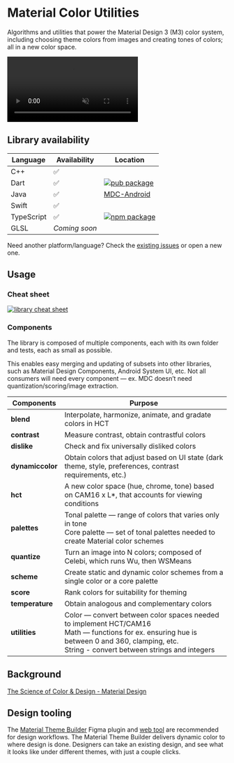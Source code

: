 # Material Color Utilities

Algorithms and utilities that power the Material Design 3 (M3) color system,
including choosing theme colors from images and creating tones of colors; all in
a new color space.

<video autoplay muted loop src="https://user-images.githubusercontent.com/6655696/146014425-8e8e04bc-e646-4cc2-a3e7-97497a3e1b09.mp4" data-canonical-src="https://user-images.githubusercontent.com/6655696/146014425-8e8e04bc-e646-4cc2-a3e7-97497a3e1b09.mp4" class="d-block rounded-bottom-2 width-fit" style="max-width:640px;"></video>

## Library availability


Language    | Availability  | Location
----------- | ------------- | --------
C++         | ✅             |
Dart        | ✅             | [![pub package](https://img.shields.io/pub/v/material_color_utilities.svg)](https://pub.dev/packages/material_color_utilities)
Java        | ✅             | [MDC-Android](https://github.com/material-components/material-components-android/blob/master/docs/theming/Color.md)
Swift       | ✅             |
TypeScript  | ✅             | [![npm package](https://badgen.net/npm/v/@material/material-color-utilities)](https://npmjs.com/package/@material/material-color-utilities)
GLSL        | *Coming soon* |

Need another platform/language? Check the
[existing issues](https://github.com/material-foundation/material-color-utilities/labels/library%3A%20new)
or open a new one.

## Usage

### Cheat sheet

<a href="https://github.com/material-foundation/material-color-utilities/raw/main/cheat_sheet.png">
    <img alt="library cheat sheet" src="https://github.com/material-foundation/material-color-utilities/raw/main/cheat_sheet.png" style="max-width:640px;" />
</a>

### Components

The library is composed of multiple components, each with its own folder and
tests, each as small as possible.

This enables easy merging and updating of subsets into other libraries, such as
Material Design Components, Android System UI, etc. Not all consumers will need
every component — ex. MDC doesn’t need quantization/scoring/image extraction.


| Components       | Purpose                                                   |
| ---------------- | --------------------------------------------------------- |
| **blend**        | Interpolate, harmonize, animate, and gradate colors in HCT |
| **contrast**     | Measure contrast, obtain contrastful colors               |
| **dislike**      | Check and fix universally disliked colors                 |
| **dynamiccolor** | Obtain colors that adjust based on UI state (dark theme, style, preferences, contrast requirements, etc.) |
| **hct**          | A new color space (hue, chrome, tone) based on CAM16 x L*, that accounts for viewing conditions |
| **palettes**     | Tonal palette — range of colors that varies only in tone <br>Core palette — set of tonal palettes needed to create Material color schemes |
| **quantize**     | Turn an image into N colors; composed of Celebi, which runs Wu, then WSMeans |
| **scheme**       | Create static and dynamic color schemes from a single color or a core palette |
| **score**        | Rank colors for suitability for theming                   |
| **temperature**  | Obtain analogous and complementary colors                 |
| **utilities**    | Color — convert between color spaces needed to implement HCT/CAM16 <br>Math — functions for ex. ensuring hue is between 0 and 360, clamping, etc. <br>String - convert between strings and integers |

## Background

[The Science of Color & Design - Material Design](https://material.io/blog/science-of-color-design)

## Design tooling

The
[Material Theme Builder](https://www.figma.com/community/plugin/1034969338659738588/Material-Theme-Builder)
Figma plugin and
[web tool](https://material-foundation.github.io/material-theme-builder/) are
recommended for design workflows. The Material Theme Builder delivers dynamic
color to where design is done. Designers can take an existing design, and see
what it looks like under different themes, with just a couple clicks.
